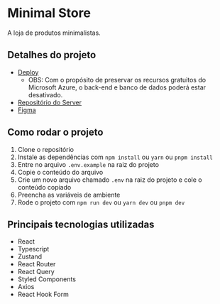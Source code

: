 # Minimal Store
A loja de produtos minimalistas.

## Detalhes do projeto
- [Deploy](https://minimalstoreweb.netlify.app/)
  - OBS: Com o propósito de preservar os recursos gratuitos do Microsoft Azure, o back-end e banco de dados poderá estar desativado.
- [Repositório do Server](https://github.com/leeool/minimal-store-server)
- [Figma](https://www.figma.com/file/0fElFU2ZojqMxCl7KrkS9A/MINIMAL-TECH?type=design&node-id=21%3A232&mode=dev)

## Como rodar o projeto
1. Clone o repositório
3. Instale as dependências com `npm install` ou `yarn` ou `pnpm install`
4. Entre no arquivo `.env.example` na raiz do projeto
5. Copie o conteúdo do arquivo
6. Crie um novo arquivo chamado `.env` na raiz do projeto e cole o conteúdo copiado
7. Preencha as variáveis de ambiente
8. Rode o projeto com `npm run dev` ou `yarn dev` ou `pnpm dev`

## Principais tecnologias utilizadas
- React
- Typescript
- Zustand
- React Router
- React Query
- Styled Components
- Axios
- React Hook Form

